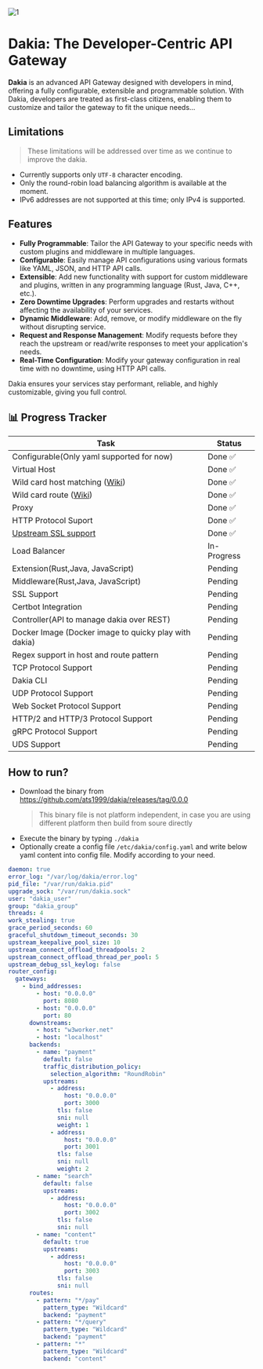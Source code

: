 <!--
```text
_______
\  ___ `'.                    .          .--.
 ' |--.\  \                 .'|          |__|
 | |    \  '              .'  |          .--.
 | |     |  '     __     <    |          |  |     __
 | |     |  |  .:--.'.    |   | ____     |  |  .:--.'.
 | |     ' .' / |   \ |   |   | \ .'     |  | / |   \ |
 | |___.' /'  `" __ | |   |   |/  .      |  | `" __ | |
/_______.'/    .'.''| |   |    /\  \     |__|  .'.''| |
\_______|/    / /   | |_  |   |  \  \         / /   | |_
              \ \._,\ '/  '    \  \  \        \ \._,\ '/
               `--'  `"  '------'  '---'       `--'  `"
```
-->

<!-- canva logo url -> https://www.canva.com/design/DAGZAdY1d9c/YCHWZRD78H5j0CAWaaF6gw/edit -->

![1](https://github.com/user-attachments/assets/9348db35-f589-4dc4-9a03-24924d6d8f2d)

# Dakia: The Developer-Centric API Gateway

**Dakia** is an advanced API Gateway designed with developers in mind, offering a fully configurable, extensible and programmable solution. With Dakia, developers are treated as first-class citizens, enabling them to customize and tailor the gateway to fit the unique needs...

## Limitations

> These limitations will be addressed over time as we continue to improve the dakia.

- Currently supports only `UTF-8` character encoding.
- Only the round-robin load balancing algorithm is available at the moment.
- IPv6 addresses are not supported at this time; only IPv4 is supported.

## Features

- **Fully Programmable**: Tailor the API Gateway to your specific needs with custom plugins and middleware in multiple languages.
- **Configurable**: Easily manage API configurations using various formats like YAML, JSON, and HTTP API calls.
- **Extensible**: Add new functionality with support for custom middleware and plugins, written in any programming language (Rust, Java, C++, etc.).
- **Zero Downtime Upgrades**: Perform upgrades and restarts without affecting the availability of your services.
- **Dynamic Middleware**: Add, remove, or modify middleware on the fly without disrupting service.
- **Request and Response Management**: Modify requests before they reach the upstream or read/write responses to meet your application's needs.
- **Real-Time Configuration**: Modify your gateway configuration in real time with no downtime, using HTTP API calls.

Dakia ensures your services stay performant, reliable, and highly customizable, giving you full control.

## 📊 Progress Tracker

| Task                                                                               | Status      |
| ---------------------------------------------------------------------------------- | ----------- |
| Configurable(Only yaml supported for now)                                          | Done ✅     |
| Virtual Host                                                                       | Done ✅     |
| Wild card host matching ([Wiki](https://en.wikipedia.org/wiki/Matching_wildcards)) | Done ✅     |
| Wild card route ([Wiki](https://en.wikipedia.org/wiki/Matching_wildcards))         | Done ✅     |
| Proxy                                                                              | Done ✅     |
| HTTP Protocol Suport                                                               | Done ✅     |
| [Upstream SSL support](https://en.wikipedia.org/wiki/Server_Name_Indication)       | Done ✅     |
| Load Balancer                                                                      | In-Progress |
| Extension(Rust,Java, JavaScript)                                                   | Pending     |
| Middleware(Rust,Java, JavaScript)                                                  | Pending     |
| SSL Support                                                                        | Pending     |
| Certbot Integration                                                                | Pending     |
| Controller(API to manage dakia over REST)                                          | Pending     |
| Docker Image (Docker image to quicky play with dakia)                              | Pending     |
| Regex support in host and route pattern                                            | Pending     |
| TCP Protocol Support                                                               | Pending     |
| Dakia CLI                                                                          | Pending     |
| UDP Protocol Support                                                               | Pending     |
| Web Socket Protocol Support                                                        | Pending     |
| HTTP/2 and HTTP/3 Protocol Support                                                 | Pending     |
| gRPC Protocol Support                                                              | Pending     |
| UDS Support                                                                        | Pending     |

## How to run?

- Download the binary from https://github.com/ats1999/dakia/releases/tag/0.0.0
  > This binary file is not platform independent, in case you are using different platform then build from soure directly
- Execute the binary by typing `./dakia`
- Optionally create a config file `/etc/dakia/config.yaml` and write below yaml content into config file. Modify according to your need.

```yaml
daemon: true
error_log: "/var/log/dakia/error.log"
pid_file: "/var/run/dakia.pid"
upgrade_sock: "/var/run/dakia.sock"
user: "dakia_user"
group: "dakia_group"
threads: 4
work_stealing: true
grace_period_seconds: 60
graceful_shutdown_timeout_seconds: 30
upstream_keepalive_pool_size: 10
upstream_connect_offload_threadpools: 2
upstream_connect_offload_thread_per_pool: 5
upstream_debug_ssl_keylog: false
router_config:
  gateways:
    - bind_addresses:
        - host: "0.0.0.0"
          port: 8080
        - host: "0.0.0.0"
          port: 80
      downstreams:
        - host: "w3worker.net"
        - host: "localhost"
      backends:
        - name: "payment"
          default: false
          traffic_distribution_policy:
            selection_algorithm: "RoundRobin"
          upstreams:
            - address:
                host: "0.0.0.0"
                port: 3000
              tls: false
              sni: null
              weight: 1
            - address:
                host: "0.0.0.0"
                port: 3001
              tls: false
              sni: null
              weight: 2
        - name: "search"
          default: false
          upstreams:
            - address:
                host: "0.0.0.0"
                port: 3002
              tls: false
              sni: null
        - name: "content"
          default: true
          upstreams:
            - address:
                host: "0.0.0.0"
                port: 3003
              tls: false
              sni: null
      routes:
        - pattern: "*/pay"
          pattern_type: "Wildcard"
          backend: "payment"
        - pattern: "*/query"
          pattern_type: "Wildcard"
          backend: "payment"
        - pattern: "*"
          pattern_type: "Wildcard"
          backend: "content"
```
